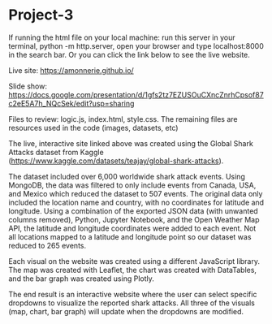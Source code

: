 # Project-3

If running the html file on your local machine: run this server in your terminal, python -m http.server, open your browser and type localhost:8000 in the search bar. Or you can click the link below to see the live website.

Live site: https://amonnerie.github.io/

Slide show: https://docs.google.com/presentation/d/1gfs2tz7EZUSOuCXncZnrhCpsof87c2eE5A7h_NQcSek/edit?usp=sharing

Files to review: logic.js, index.html, style.css. The remaining files are resources used in the code (images, datasets, etc)

The live, interactive site linked above was created using the Global Shark Attacks dataset from Kaggle (https://www.kaggle.com/datasets/teajay/global-shark-attacks).

The dataset included over 6,000 worldwide shark attack events. Using MongoDB, the data was filtered to only include events from Canada, USA, and Mexico which reduced the dataset to 507 events. The original data only included the location name and country, with no coordinates for latitude and longitude. Using a combination of the exported JSON data (with unwanted columns removed), Python, Jupyter Notebook, and the Open Weather Map API, the latitude and longitude coordinates were added to each event. Not all locations mapped to a latitude and longitude point so our dataset was reduced to 265 events.

Each visual on the website was created using a different JavaScript library. The map was created with Leaflet, the chart was created with DataTables, and the bar graph was created using Plotly. 

The end result is an interactive website where the user can select specific dropdowns to visualize the reported shark attacks. All three of the visuals (map, chart, bar graph) will update when the dropdowns are modified. 
